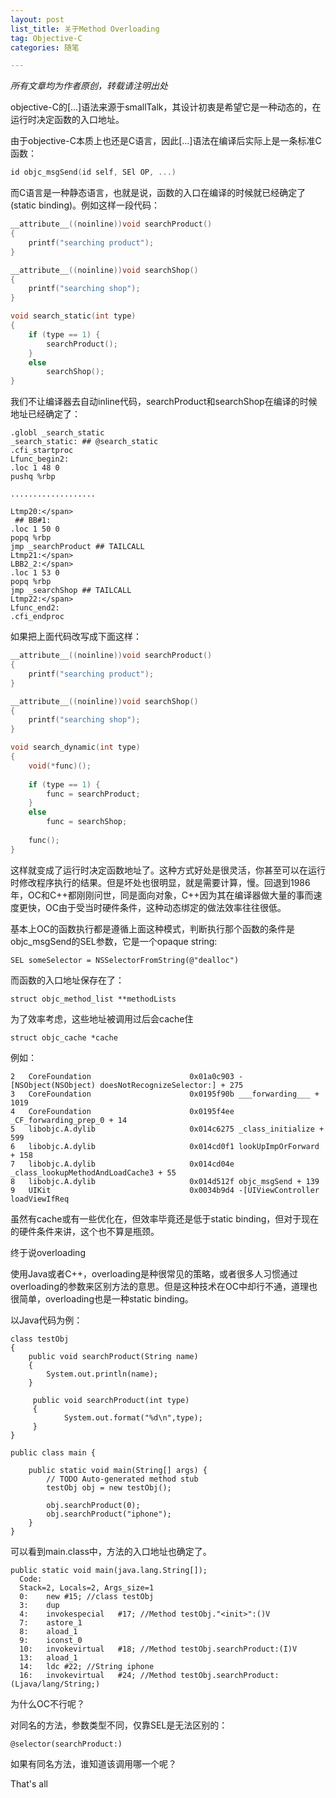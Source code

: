 ```yaml
---
layout: post
list_title: 关于Method Overloading
tag: Objective-C
categories: 随笔

---
```


<em>所有文章均为作者原创，转载请注明出处</em>

objective-C的[...]语法来源于smallTalk，其设计初衷是希望它是一种动态的，在运行时决定函数的入口地址。

由于objective-C本质上也还是C语言，因此[...]语法在编译后实际上是一条标准C函数：

```c
id objc_msgSend(id self, SEl OP, ...)
```

而C语言是一种静态语言，也就是说，函数的入口在编译的时候就已经确定了(static binding)。例如这样一段代码：

```c
__attribute__((noinline))void searchProduct()
{
    printf("searching product");
}

__attribute__((noinline))void searchShop()
{
    printf("searching shop");
}

void search_static(int type)
{
    if (type == 1) {
        searchProduct();
    }
    else
        searchShop();
}
```



我们不让编译器去自动inline代码，searchProduct和searchShop在编译的时候地址已经确定了：

```
.globl _search_static
_search_static: ## @search_static
.cfi_startproc
Lfunc_begin2:
.loc 1 48 0
pushq %rbp

...................

Ltmp20:</span>
 ## BB#1:
.loc 1 50 0
popq %rbp
jmp _searchProduct ## TAILCALL
Ltmp21:</span>
LBB2_2:</span>
.loc 1 53 0
popq %rbp
jmp _searchShop ## TAILCALL
Ltmp22:</span>
Lfunc_end2:
.cfi_endproc

```

如果把上面代码改写成下面这样：

```c
__attribute__((noinline))void searchProduct()
{
    printf("searching product");
}

__attribute__((noinline))void searchShop()
{
    printf("searching shop");
}

void search_dynamic(int type)
{
    void(*func)();
    
    if (type == 1) {
        func = searchProduct;
    }
    else
        func = searchShop;
    
    func();
}
```

这样就变成了运行时决定函数地址了。这种方式好处是很灵活，你甚至可以在运行时修改程序执行的结果。但是坏处也很明显，就是需要计算，慢。回退到1986年，OC和C++都刚刚问世，同是面向对象，C++因为其在编译器做大量的事而速度更快，OC由于受当时硬件条件，这种动态绑定的做法效率往往很低。

基本上OC的函数执行都是遵循上面这种模式，判断执行那个函数的条件是objc_msgSend的SEL参数，它是一个opaque string:

```objc
SEL someSelector = NSSelectorFromString(@"dealloc")
```
而函数的入口地址保存在了：

```objc
struct objc_method_list **methodLists 
```
为了效率考虑，这些地址被调用过后会cache住

```objc
struct objc_cache *cache  
```
例如：

```
2   CoreFoundation                      0x01a0c903 -[NSObject(NSObject) doesNotRecognizeSelector:] + 275
3   CoreFoundation                      0x0195f90b ___forwarding___ + 1019
4   CoreFoundation                      0x0195f4ee _CF_forwarding_prep_0 + 14
5   libobjc.A.dylib                     0x014c6275 _class_initialize + 599
6   libobjc.A.dylib                     0x014cd0f1 lookUpImpOrForward + 158
7   libobjc.A.dylib                     0x014cd04e _class_lookupMethodAndLoadCache3 + 55
8   libobjc.A.dylib                     0x014d512f objc_msgSend + 139
9   UIKit                               0x0034b9d4 -[UIViewController loadViewIfReq
```

虽然有cache或有一些优化在，但效率毕竟还是低于static binding，但对于现在的硬件条件来讲，这个也不算是瓶颈。

终于说overloading

使用Java或者C++，overloading是种很常见的策略，或者很多人习惯通过overloading的参数来区别方法的意思。但是这种技术在OC中却行不通，道理也很简单，overloading也是一种static binding。

以Java代码为例：

```
class testObj
{
	public void searchProduct(String name)
	{
		System.out.println(name);
	}
	
	 public void searchProduct(int type)
	 {
			System.out.format("%d\n",type);
	 }
}

public class main {

	public static void main(String[] args) {
		// TODO Auto-generated method stub
		testObj obj = new testObj();
		
		obj.searchProduct(0);
		obj.searchProduct("iphone");
	}
}
```

可以看到main.class中，方法的入口地址也确定了。

```
public static void main(java.lang.String[]);
  Code:
  Stack=2, Locals=2, Args_size=1
  0:	new	#15; //class testObj
  3:	dup
  4:	invokespecial	#17; //Method testObj."<init>":()V
  7:	astore_1
  8:	aload_1
  9:	iconst_0
  10:	invokevirtual	#18; //Method testObj.searchProduct:(I)V
  13:	aload_1
  14:	ldc	#22; //String iphone
  16:	invokevirtual	#24; //Method testObj.searchProduct:(Ljava/lang/String;)
```
为什么OC不行呢？

对同名的方法，参数类型不同，仅靠SEL是无法区别的：

```objc
@selector(searchProduct:)
```

如果有同名方法，谁知道该调用哪一个呢？

That's all


